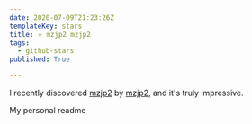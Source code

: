 ```yaml
---
date: 2020-07-09T21:23:26Z
templateKey: stars
title: ⭐ mzjp2 mzjp2
tags:
  - github-stars
published: True

---
```


I recently discovered [mzjp2](https://github.com/mzjp2/mzjp2) by [mzjp2](https://github.com/mzjp2), and it's truly impressive.

My personal readme
